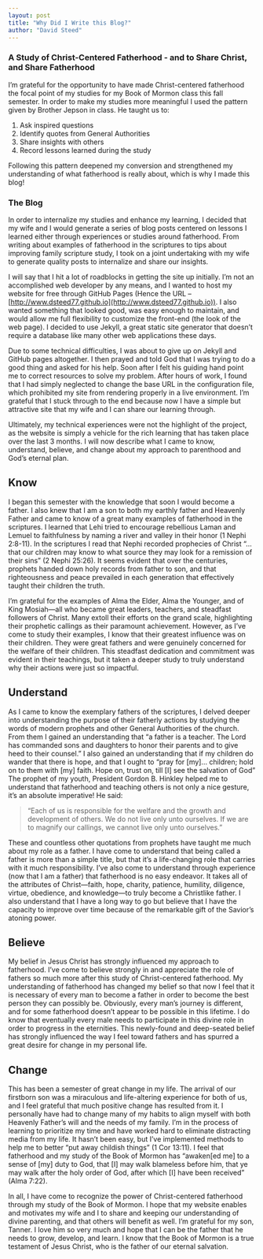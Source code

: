 ```yaml
---
layout: post
title: "Why Did I Write this Blog?"
author: "David Steed"
---
```

### A Study of Christ-Centered Fatherhood - and to Share Christ, and Share Fatherhood

I’m grateful for the opportunity to have made Christ-centered fatherhood the focal point of my studies for my Book of Mormon class this fall semester. In order to make my studies more meaningful I used the pattern given by Brother Jepson in class. He taught us to: 
1. Ask inspired questions
2. Identify quotes from General Authorities
3. Share insights with others
4. Record lessons learned during the study

Following this pattern deepened my conversion and strengthened my understanding of what fatherhood is really about, which is why I made this blog!
 
### The Blog

In order to internalize my studies and enhance my learning, I decided that my wife and I would generate a series of blog posts centered on lessons I learned either through experiences or studies around fatherhood. From writing about examples of fatherhood in the scriptures to tips about improving family scripture study, I took on a joint undertaking with my wife to generate quality posts to internalize and share our insights. 

I will say that I hit a lot of roadblocks in getting the site up initially. I’m not an accomplished web developer by any means, and I wanted to host my website for free through GitHub Pages (Hence the URL – [http://www.dsteed77.github.io](http://www.dsteed77.github.io)). I also wanted something that looked good, was easy enough to maintain, and would allow me full flexibility to customize the front-end (the look of the web page). I decided to use Jekyll, a great static site generator that doesn’t require a database like many other web applications these days. 

Due to some technical difficulties, I was about to give up on Jekyll and GitHub pages altogether. I then prayed and told God that I was trying to do a good thing and asked for his help. Soon after I felt his guiding hand point me to correct resources to solve my problem. After hours of work, I found that I had simply neglected to change the base URL in the configuration file, which prohibited my site from rendering properly in a live environment. I’m grateful that I stuck through to the end because now I have a simple but attractive site that my wife and I can share our learning through.

Ultimately, my technical experiences were not the highlight of the project, as the website is simply a vehicle for the rich learning that has taken place over the last 3 months. I will now describe what I came to know, understand, believe, and change about my approach to parenthood and God’s eternal plan. 

## Know

I began this semester with the knowledge that soon I would become a father. I also knew that I am a son to both my earthly father and Heavenly Father and came to know of a great many examples of fatherhood in the scriptures. I learned that Lehi tried to encourage rebellious Laman and Lemuel to faithfulness by naming a river and valley in their honor (1 Nephi 2:8-11). In the scriptures I read that Nephi recorded prophecies of Christ “…that our children may know to what source they may look for a remission of their sins” (2 Nephi 25:26). It seems evident that over the centuries, prophets handed down holy records from father to son, and that righteousness and peace prevailed in each generation that effectively taught their children the truth. 

I’m grateful for the examples of Alma the Elder, Alma the Younger, and of King Mosiah—all who became great leaders, teachers, and steadfast followers of Christ. Many extoll their efforts on the grand scale, highlighting their prophetic callings as their paramount achievement. However, as I’ve come to study their examples, I know that their greatest influence was on their children. They were great fathers and were genuinely concerned for the welfare of their children. This steadfast dedication and commitment was evident in their teachings, but it taken a deeper study to truly understand why their actions were just so impactful.

## Understand

As I came to know the exemplary fathers of the scriptures, I delved deeper into understanding the purpose of their fatherly actions by studying the words of modern prophets and other General Authorities of the church. From them I gained an understanding that “a father is a teacher. The Lord has commanded sons and daughters to honor their parents and to give heed to their counsel.”  I also gained an understanding that if my children do wander that there is hope, and that I ought to “pray for [my]… children; hold on to them with [my] faith. Hope on, trust on, till [I] see the salvation of God”  The prophet of my youth, President Gordon B. Hinkley helped me to understand that fatherhood and teaching others is not only a nice gesture, it’s an absolute imperative! He said:  

>“Each of us is responsible for the welfare and the growth and development of others. We do not live only unto ourselves. If we are to magnify our callings, we cannot live only unto ourselves.”  

These and countless other quotations from prophets have taught me much about my role as a father. I have come to understand that being called a father is more than a simple title, but that it’s a life-changing role that carries with it much responsibility. I’ve also come to understand through experience (now that I am a father) that fatherhood is no easy endeavor. It takes all of the attributes of Christ—faith, hope, charity, patience, humility, diligence, virtue, obedience, and knowledge—to truly become a Christlike father. I also understand that I have a long way to go but believe that I have the capacity to improve over time because of the remarkable gift of the Savior’s atoning power. 

## Believe

My belief in Jesus Christ has strongly influenced my approach to fatherhood. I’ve come to believe strongly in and appreciate the role of fathers so much more after this study of Christ-centered fatherhood. My understanding of fatherhood has changed my belief so that now I feel that it is necessary of every man to become a father in order to become the best person they can possibly be. Obviously, every man’s journey is different, and for some fatherhood doesn’t appear to be possible in this lifetime. I do know that eventually every male needs to participate in this divine role in order to progress in the eternities. This newly-found and deep-seated belief has strongly influenced the way I feel toward fathers and has spurred a great desire for change in my personal life. 

## Change

This has been a semester of great change in my life. The arrival of our firstborn son was a miraculous and life-altering experience for both of us, and I feel grateful that much positive change has resulted from it. I personally have had to change many of my habits to align myself with both Heavenly Father’s will and the needs of my family. I’m in the process of learning to prioritize my time and have worked hard to eliminate distracting media from my life. It hasn’t been easy, but I’ve implemented methods to help me to better “put away childish things” (1 Cor 13:11). I feel that fatherhood and my study of the Book of Mormon has “awaken[ed me] to a sense of [my] duty to God, that [I] may walk blameless before him, that ye may walk after the holy order of God, after which [I] have been received” (Alma 7:22).

In all, I have come to recognize the power of Christ-centered fatherhood through my study of the Book of Mormon. I hope that my website enables and motivates my wife and I to share and keeping our understanding of divine parenting, and that others will benefit as well. I’m grateful for my son, Tanner. I love him so very much and hope that I can be the father that he needs to grow, develop, and learn. I know that the Book of Mormon is a true testament of Jesus Christ, who is the father of our eternal salvation.
